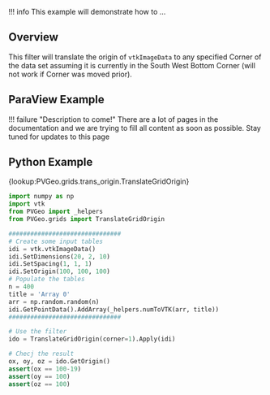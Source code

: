 !!! info
    This example will demonstrate how to ...

## Overview

This filter will translate the origin of `vtkImageData` to any specified Corner of the data set assuming it is currently in the South West Bottom Corner (will not work if Corner was moved prior).

## ParaView Example

!!! failure "Description to come!"
    There are a lot of pages in the documentation and we are trying to fill all content as soon as possible. Stay tuned for updates to this page


<!--- TODO --->

## Python Example

{lookup:PVGeo.grids.trans_origin.TranslateGridOrigin}

```py
import numpy as np
import vtk
from PVGeo import _helpers
from PVGeo.grids import TranslateGridOrigin

###############################
# Create some input tables
idi = vtk.vtkImageData()
idi.SetDimensions(20, 2, 10)
idi.SetSpacing(1, 1, 1)
idi.SetOrigin(100, 100, 100)
# Populate the tables
n = 400
title = 'Array 0'
arr = np.random.random(n)
idi.GetPointData().AddArray(_helpers.numToVTK(arr, title))
###############################

# Use the filter
ido = TranslateGridOrigin(corner=1).Apply(idi)

# Checj the result
ox, oy, oz = ido.GetOrigin()
assert(ox == 100-19)
assert(oy == 100)
assert(oz == 100)
```
